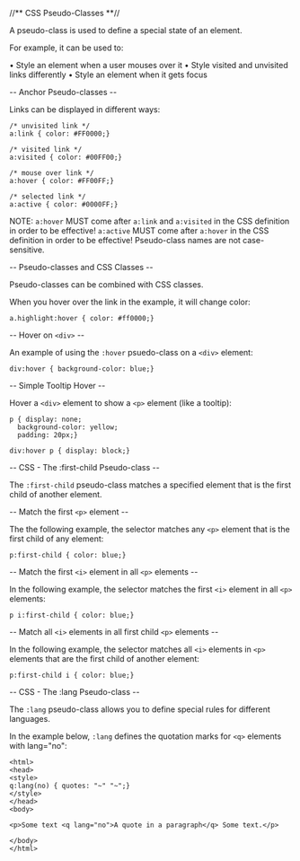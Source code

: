 //** CSS Pseudo-Classes **//

A pseudo-class is used to define a special state of an element.

For example, it can be used to:

• Style an element when a user mouses over it
• Style visited and unvisited links differently
• Style an element when it gets focus

-- Anchor Pseudo-classes --

Links can be displayed in different ways:

```
/* unvisited link */  
a:link { color: #FF0000;}  
  
/* visited link */  
a:visited { color: #00FF00;}  
  
/* mouse over link */  
a:hover { color: #FF00FF;}  
  
/* selected link */  
a:active { color: #0000FF;}
```

NOTE: `a:hover` MUST come after `a:link` and `a:visited` in the CSS definition in order to be effective! `a:active` MUST come after `a:hover` in the CSS definition in order to be effective! Pseudo-class names are not case-sensitive.

-- Pseudo-classes and CSS Classes --

Pseudo-classes can be combined with CSS classes.

When you hover over the link in the example, it will change color:

`a.highlight:hover { color: #ff0000;}`

-- Hover on `<div>` --

An example of using the `:hover` psuedo-class on a `<div>` element:

`div:hover { background-color: blue;}`

-- Simple Tooltip Hover --

Hover a `<div>` element to show a `<p>` element (like a tooltip):

```
p { display: none;  
  background-color: yellow;  
  padding: 20px;}  
  
div:hover p { display: block;}
```

-- CSS - The :first-child Pseudo-class --

The `:first-child` pseudo-class matches a specified element that is the first child of another element.

-- Match the first `<p>` element --

The the following example, the selector matches any `<p>` element that is the first child of any element:

`p:first-child { color: blue;}`

-- Match the first `<i>` element in all `<p>` elements --

In the following example, the selector matches the first `<i>` element in all `<p>` elements:

`p i:first-child { color: blue;}`

-- Match all `<i>` elements in all first child `<p>` elements --

In the following example, the selector matches all `<i>` elements in `<p>` elements that are the first child of another element:

`p:first-child i { color: blue;}`

-- CSS - The :lang Pseudo-class --

The `:lang` pseudo-class allows you to define special rules for different languages.

In the example below, `:lang` defines the quotation marks for `<q>` elements with lang="no":

```
<html>  
<head>  
<style>  
q:lang(no) { quotes: "~" "~";}  
</style>  
</head>  
<body>  
  
<p>Some text <q lang="no">A quote in a paragraph</q> Some text.</p>  
  
</body>  
</html>
```